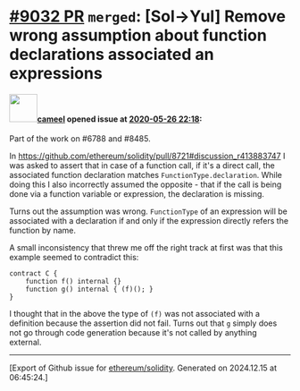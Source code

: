 # [\#9032 PR](https://github.com/ethereum/solidity/pull/9032) `merged`: [Sol->Yul] Remove wrong assumption about function declarations associated an expressions

#### <img src="https://avatars.githubusercontent.com/u/137030?v=4" width="50">[cameel](https://github.com/cameel) opened issue at [2020-05-26 22:18](https://github.com/ethereum/solidity/pull/9032):

Part of the work on #6788 and #8485.

In https://github.com/ethereum/solidity/pull/8721#discussion_r413883747 I was asked to assert that in case of a function call, if it's a direct call, the associated function declaration matches `FunctionType.declaration`. While doing this I also incorrectly assumed the opposite - that if the call is being done via a function variable or expression, the declaration is missing.

Turns out the assumption was wrong. `FunctionType` of an expression will be associated with a declaration if and only if the expression directly refers the function by name.

A small inconsistency that threw me off the right track at first was that this example seemed to contradict this:

``` solidity
contract C {
    function f() internal {}
    function g() internal { (f)(); }
}
```

I thought that in the above the type of `(f)` was not associated with a definition because the assertion did not fail. Turns out that `g` simply does not go through code generation because it's not called by anything external.




-------------------------------------------------------------------------------



[Export of Github issue for [ethereum/solidity](https://github.com/ethereum/solidity). Generated on 2024.12.15 at 06:45:24.]
